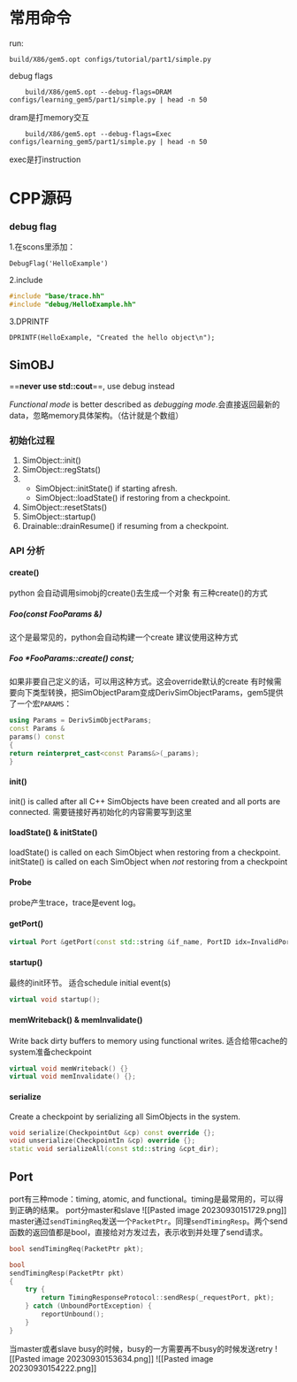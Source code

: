 # 常用命令
run:
```
build/X86/gem5.opt configs/tutorial/part1/simple.py
```

debug flags
```
    build/X86/gem5.opt --debug-flags=DRAM configs/learning_gem5/part1/simple.py | head -n 50
```
dram是打memory交互

```
    build/X86/gem5.opt --debug-flags=Exec configs/learning_gem5/part1/simple.py | head -n 50
```
exec是打instruction

# CPP源码

### debug flag
1.在scons里添加：
```
DebugFlag('HelloExample')
```
2.include
```cpp
#include "base/trace.hh" 
#include "debug/HelloExample.hh"
```
3.DPRINTF
```
DPRINTF(HelloExample, "Created the hello object\n");
```

## SimOBJ
==**never use std::cout**==, use debug instead



_Functional mode_ is better described as _debugging mode_.会直接返回最新的data，忽略memory具体架构。（估计就是个数组）

### 初始化过程
<ol>
<li>SimObject::init()
<li>SimObject::regStats()
<li><ul>
<li>SimObject::initState() if starting afresh.
<li>SimObject::loadState() if restoring from a checkpoint.
</ul>
<li>SimObject::resetStats()
<li>SimObject::startup()
<li>Drainable::drainResume() if resuming from a checkpoint.
</ol>

### API 分析
#### create()
python 会自动调用simobj的create()去生成一个对象
有三种create()的方式
##### Foo(const FooParams &)
这个是最常见的，python会自动构建一个create
建议使用这种方式

##### Foo \*FooParams::create() const;
如果非要自己定义的话，可以用这种方式。这会override默认的create
有时候需要向下类型转换，把SimObjectParam变成DerivSimObjectParams，gem5提供了一个宏`PARAMS`：
```cpp
using Params = DerivSimObjectParams;
const Params &
params() const
{
return reinterpret_cast<const Params&>(_params);
}
```
#### init()
init() is called after all C++ SimObjects have been created and all ports are connected.
需要链接好再初始化的内容需要写到这里

#### loadState() & initState()
loadState() is called on each SimObject when restoring from a checkpoint.
initState() is called on each SimObject when *not* restoring from a checkpoint

#### Probe
probe产生trace，trace是event log。

#### getPort()
```cpp
virtual Port &getPort(const std::string &if_name, PortID idx=InvalidPortID);
```

#### startup()
最终的init环节。
适合schedule initial event(s)
```cpp
virtual void startup();
```

#### memWriteback() & memInvalidate()
Write back dirty buffers to memory using functional writes.
适合给带cache的system准备checkpoint
```cpp
virtual void memWriteback() {}
virtual void memInvalidate() {};
```

#### serialize
Create a checkpoint by serializing all SimObjects in the system.
```cpp
void serialize(CheckpointOut &cp) const override {};
void unserialize(CheckpointIn &cp) override {};
static void serializeAll(const std::string &cpt_dir);
```
## Port
port有三种mode：timing, atomic, and functional。timing是最常用的，可以得到正确的结果。
port分master和slave
![[Pasted image 20230930151729.png]]
master通过`sendTimingReq`发送一个`PacketPtr`。同理`sendTimingResp`。两个send函数的返回值都是bool，直接给对方发过去，表示收到并处理了send请求。
```cpp
bool sendTimingReq(PacketPtr pkt);

bool
sendTimingResp(PacketPtr pkt)
{
	try {
		return TimingResponseProtocol::sendResp(_requestPort, pkt);
	} catch (UnboundPortException) {
		reportUnbound();
	}
}
```

当master或者slave busy的时候，busy的一方需要再不busy的时候发送retry
![[Pasted image 20230930153634.png]]
![[Pasted image 20230930154222.png]]
